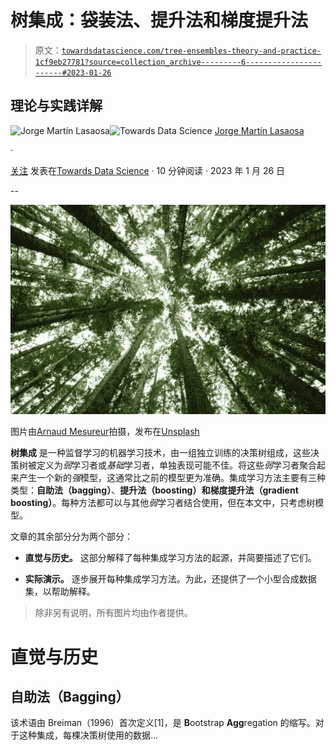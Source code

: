 # 树集成：袋装法、提升法和梯度提升法

> 原文：[`towardsdatascience.com/tree-ensembles-theory-and-practice-1cf9eb27781?source=collection_archive---------6-----------------------#2023-01-26`](https://towardsdatascience.com/tree-ensembles-theory-and-practice-1cf9eb27781?source=collection_archive---------6-----------------------#2023-01-26)

## 理论与实践详解

[](https://jorgemartinlasaosa.medium.com/?source=post_page-----1cf9eb27781--------------------------------)![Jorge Martín Lasaosa](https://jorgemartinlasaosa.medium.com/?source=post_page-----1cf9eb27781--------------------------------)[](https://towardsdatascience.com/?source=post_page-----1cf9eb27781--------------------------------)![Towards Data Science](https://towardsdatascience.com/?source=post_page-----1cf9eb27781--------------------------------) [Jorge Martín Lasaosa](https://jorgemartinlasaosa.medium.com/?source=post_page-----1cf9eb27781--------------------------------)

·

[关注](https://medium.com/m/signin?actionUrl=https%3A%2F%2Fmedium.com%2F_%2Fsubscribe%2Fuser%2Fdd62b41dbbf5&operation=register&redirect=https%3A%2F%2Ftowardsdatascience.com%2Ftree-ensembles-theory-and-practice-1cf9eb27781&user=Jorge+Mart%C3%ADn+Lasaosa&userId=dd62b41dbbf5&source=post_page-dd62b41dbbf5----1cf9eb27781---------------------post_header-----------) 发表在[Towards Data Science](https://towardsdatascience.com/?source=post_page-----1cf9eb27781--------------------------------) · 10 分钟阅读 · 2023 年 1 月 26 日[](https://medium.com/m/signin?actionUrl=https%3A%2F%2Fmedium.com%2F_%2Fvote%2Ftowards-data-science%2F1cf9eb27781&operation=register&redirect=https%3A%2F%2Ftowardsdatascience.com%2Ftree-ensembles-theory-and-practice-1cf9eb27781&user=Jorge+Mart%C3%ADn+Lasaosa&userId=dd62b41dbbf5&source=-----1cf9eb27781---------------------clap_footer-----------)

--

[](https://medium.com/m/signin?actionUrl=https%3A%2F%2Fmedium.com%2F_%2Fbookmark%2Fp%2F1cf9eb27781&operation=register&redirect=https%3A%2F%2Ftowardsdatascience.com%2Ftree-ensembles-theory-and-practice-1cf9eb27781&source=-----1cf9eb27781---------------------bookmark_footer-----------)![](img/ab39fad56deee0716f620ca35605c141.png)

图片由[Arnaud Mesureur](https://unsplash.com/@tbzr?utm_source=medium&utm_medium=referral)拍摄，发布在[Unsplash](https://unsplash.com/?utm_source=medium&utm_medium=referral)

**树集成** 是一种监督学习的机器学习技术，由一组独立训练的决策树组成，这些决策树被定义为*弱*学习者或*基础*学习者，单独表现可能不佳。将这些*弱*学习者聚合起来产生一个新的*强*模型，这通常比之前的模型更为准确。集成学习方法主要有三种类型：**自助法（bagging）**、**提升法（boosting）**和**梯度提升法（gradient boosting）**。每种方法都可以与其他*弱*学习者结合使用，但在本文中，只考虑树模型。

文章的其余部分分为两个部分：

+   **直觉与历史。** 这部分解释了每种集成学习方法的起源，并简要描述了它们。

+   **实际演示。** 逐步展开每种集成学习方法。为此，还提供了一个小型合成数据集，以帮助解释。

> 除非另有说明，所有图片均由作者提供。

# **直觉与历史**

## 自助法（Bagging）

该术语由 Breiman（1996）首次定义[1]，是 **B**ootstrap **Agg**regation 的缩写。对于这种集成，每棵决策树使用的数据…
